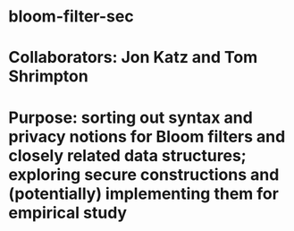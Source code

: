 # bloom-filter-sec
#
# Collaborators: Jon Katz and Tom Shrimpton
# Purpose: sorting out syntax and privacy notions for Bloom filters and closely related data structures; exploring secure constructions and (potentially) implementing them for empirical study

